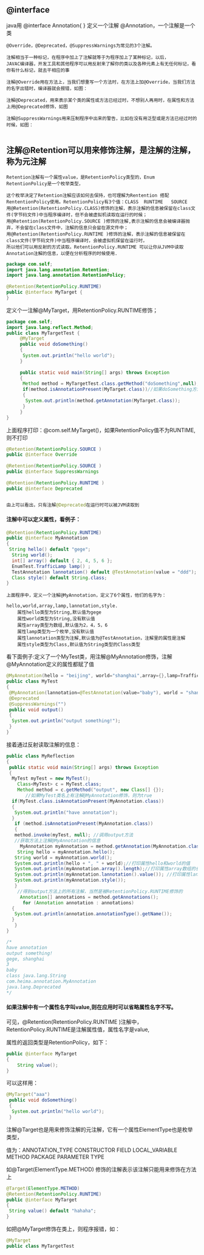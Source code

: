 
## @interface
java用  @interface Annotation{ } 定义一个注解 @Annotation，一个注解是一个类

```
@Override，@Deprecated，@SuppressWarnings为常见的3个注解。

注解相当于一种标记，在程序中加上了注解就等于为程序加上了某种标记，以后，
JAVAC编译器，开发工具和其他程序可以用反射来了解你的类以及各种元素上有无任何标记，看你有什么标记，就去干相应的事
```

```
注解@Override用在方法上，当我们想重写一个方法时，在方法上加@Override，当我们方法的名字出错时，编译器就会报错，如图：

注解@Deprecated，用来表示某个类的属性或方法已经过时，不想别人再用时，在属性和方法
上用@Deprecated修饰，如图

注解@SuppressWarnings用来压制程序中出来的警告，比如在没有用泛型或是方法已经过时的时候，如图：


```

## 注解@Retention可以用来修饰注解，是注解的注解，称为元注解
```
Retention注解有一个属性value，是RetentionPolicy类型的，Enum RetentionPolicy是一个枚举类型，

这个枚举决定了Retention注解应该如何去保持，也可理解为Rentention 搭配 RententionPolicy使用。RetentionPolicy有3个值：CLASS  RUNTIME   SOURCE
用@Retention(RetentionPolicy.CLASS)修饰的注解，表示注解的信息被保留在class文件(字节码文件)中当程序编译时，但不会被虚拟机读取在运行的时候；
用@Retention(RetentionPolicy.SOURCE )修饰的注解,表示注解的信息会被编译器抛弃，不会留在class文件中，注解的信息只会留在源文件中；
用@Retention(RetentionPolicy.RUNTIME )修饰的注解，表示注解的信息被保留在class文件(字节码文件)中当程序编译时，会被虚拟机保留在运行时，
所以他们可以用反射的方式读取。RetentionPolicy.RUNTIME 可以让你从JVM中读取Annotation注解的信息，以便在分析程序的时候使用.
```

```java
package com.self;  
import java.lang.annotation.Retention;  
import java.lang.annotation.RetentionPolicy;  
  
@Retention(RetentionPolicy.RUNTIME)  
public @interface MyTarget {
}
```
定义个一注解@MyTarget，用RetentionPolicy.RUNTIME修饰；
```java
package com.self;  
import java.lang.reflect.Method;  
public class MyTargetTest {
	 @MyTarget  
	 public void doSomething()  
	 {  
	  System.out.println("hello world");  
	 }  
	   
	 public static void main(String[] args) throws Exception  
	 {  
	  Method method = MyTargetTest.class.getMethod("doSomething",null);  
	  if(method.isAnnotationPresent(MyTarget.class))//如果doSomething方法上存在注解@MyTarget，则为true  
	  {  
	   System.out.println(method.getAnnotation(MyTarget.class));  
	  }  
	 }
}
```
上面程序打印：@com.self.MyTarget()，如果RetentionPolicy值不为RUNTIME,则不打印
```java
@Retention(RetentionPolicy.SOURCE )  
public @interface Override  
  
@Retention(RetentionPolicy.SOURCE )  
public @interface SuppressWarnings  
  
@Retention(RetentionPolicy.RUNTIME )  
public @interface Deprecated


由上可以看出，只有注解@Deprecated在运行时可以被JVM读取到  
```

#### 注解中可以定义属性，看例子：
```java
@Retention(RetentionPolicy.RUNTIME)  
public @interface MyAnnotation  
{  
 String hello() default "gege";  
  String world();  
  int[] array() default { 2, 4, 5, 6 };  
  EnumTest.TrafficLamp lamp() ;  
  TestAnnotation lannotation() default @TestAnnotation(value = "ddd");  
  Class style() default String.class;  
}
```

```
上面程序中，定义一个注解@MyAnnotation，定义了6个属性，他们的名字为：  

hello,world,array,lamp,lannotation,style.  
	属性hello类型为String,默认值为gege  
	属性world类型为String,没有默认值  
	属性array类型为数组,默认值为2，4，5，6  
	属性lamp类型为一个枚举,没有默认值  
	属性lannotation类型为注解,默认值为@TestAnnotation，注解里的属性是注解  
	属性style类型为Class,默认值为String类型的Class类型  
```

看下面例子:定义了一个MyTest类，用注解@MyAnnotation修饰，注解@MyAnnotation定义的属性都赋了值
```java
@MyAnnotation(hello = "beijing", world="shanghai",array={},lamp=TrafficLamp.RED,style=int.class)  
public class MyTest  
{  
 @MyAnnotation(lannotation=@TestAnnotation(value="baby"), world = "shanghai",array={1,2,3},lamp=TrafficLamp.YELLOW)  
 @Deprecated  
 @SuppressWarnings("")  
 public void output()  
 {  
  System.out.println("output something!");  
 }  
}
```

接着通过反射读取注解的信息：  
```java
public class MyReflection  
{  
 public static void main(String[] args) throws Exception  
 {  
  MyTest myTest = new MyTest();  
    Class<MyTest> c = MyTest.class;  
    Method method = c.getMethod("output", new Class[] {});  
       //如果MyTest类名上有注解@MyAnnotation修饰，则为true  
  if(MyTest.class.isAnnotationPresent(MyAnnotation.class))  
  {  
   System.out.println("have annotation");  
  }  
   if (method.isAnnotationPresent(MyAnnotation.class))  
   {  
   method.invoke(myTest, null); //调用output方法  
   //获取方法上注解@MyAnnotation的信息  
     MyAnnotation myAnnotation = method.getAnnotation(MyAnnotation.class);  
    String hello = myAnnotation.hello();  
   String world = myAnnotation.world();  
   System.out.println(hello + ", " + world);//打印属性hello和world的值  
   System.out.println(myAnnotation.array().length);//打印属性array数组的长度  
   System.out.println(myAnnotation.lannotation().value()); //打印属性lannotation的值  
   System.out.println(myAnnotation.style());  
   }  
    //得到output方法上的所有注解，当然是被RetentionPolicy.RUNTIME修饰的  
     Annotation[] annotations = method.getAnnotations();  
      for (Annotation annotation : annotations)  
  {  
   System.out.println(annotation.annotationType().getName());  
  }  
   }  
}

/*
have annotation  
output something!  
gege, shanghai  
3  
baby  
class java.lang.String  
com.heima.annotation.MyAnnotation  
java.lang.Deprecated
*/
```

#### 如果注解中有一个属性名字叫value,则在应用时可以省略属性名字不写。  

可见，@Retention(RetentionPolicy.RUNTIME )注解中，RetentionPolicy.RUNTIME是注解属性值，属性名字是value,  

属性的返回类型是RetentionPolicy，如下：
```java
public @interface MyTarget  
{  
    String value();  
}  
```
可以这样用：  
```java
@MyTarget("aaa")  
 public void doSomething()  
 {  
  System.out.println("hello world");  
 }  
```
注解@Target也是用来修饰注解的元注解，它有一个属性ElementType也是枚举类型，  

值为：ANNOTATION_TYPE CONSTRUCTOR  FIELD LOCAL_VARIABLE METHOD PACKAGE PARAMETER TYPE  

如@Target(ElementType.METHOD) 修饰的注解表示该注解只能用来修饰在方法上
```java
@Target(ElementType.METHOD)  
@Retention(RetentionPolicy.RUNTIME)  
public @interface MyTarget  
{  
 String value() default "hahaha";  
}
```

如把@MyTarget修饰在类上，则程序报错，如：
```java
@MyTarget  
public class MyTargetTest 
```

